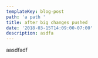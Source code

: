 ```yaml
---
templateKey: blog-post
path: 'a path '
title: after big changes pushed
date: '2018-03-15T14:09:00-07:00'
description: asdfa
---
```

aasdfadf
